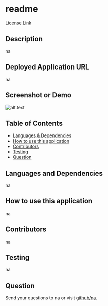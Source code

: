 # readme
  [License Link](https://opensource.org/licenses/MIT)
  ## Description
  na
  ## Deployed Application URL
  na
  ## Screenshot or Demo
  ![alt.text](undefined)
  ## Table of Contents
  * [Languages & Dependencies](#LanguagesAndDependencies)
  * [How to use this application](#HowToUseThisApplication)
  * [Contributors](#Contributors)
  * [Testing](#Testing)
  * [Question](#Questions)
  ## Languages and Dependencies
  na
  ## How to use this application
  na
  ## Contributors
  na
  ## Testing
  na
  ## Question
  Send your questions to na or visit [github/na](https://github.com/na).

